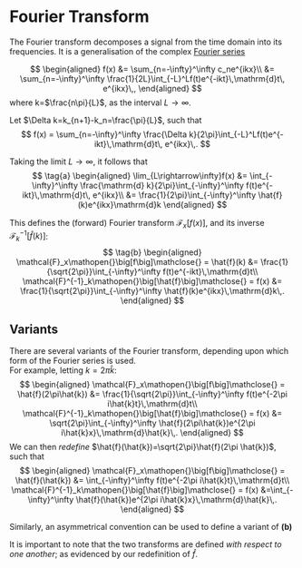 Fourier Transform
=================
The Fourier transform decomposes a signal from the time domain into its frequencies. It is a generalisation of the complex [Fourier series](fourier-series.md#The-Complex-Exponential-Basis)

$$
\begin{aligned}
f(x) &= \sum_{n=-\infty}^\infty c_ne^{ikx}\\
     &= \sum_{n=-\infty}^\infty \frac{1}{2L}\int_{-L}^Lf(t)e^{-ikt}\,\mathrm{d}t\, e^{ikx}\,,
\end{aligned}
$$
where k=$\frac{n\pi}{L}$, as the interval $L\rightarrow \infty$.

Let $\Delta k=k_{n+1}-k_n=\frac{\pi}{L}$, such that 
$$
f(x) = \sum_{n=-\infty}^\infty \frac{\Delta k}{2\pi}\int_{-L}^Lf(t)e^{-ikt}\,\mathrm{d}t\, e^{ikx}\,.
$$

Taking the limit $L\rightarrow \infty$, it follows that
$$
\tag{a}
\begin{aligned}
\lim_{L\rightarrow\infty}f(x) &= \int_{-\infty}^\infty \frac{\mathrm{d} k}{2\pi}\int_{-\infty}^\infty f(t)e^{-ikt}\,\mathrm{d}t\, e^{ikx}\\
                              &= \frac{1}{2\pi}\int_{-\infty}^\infty \hat{f}(k)e^{ikx}\mathrm{d}k
\end{aligned}
$$

This defines the (forward) Fourier transform $\mathcal{F}_x\mathopen{}\big[f(x)\big]\mathclose{}$, and its inverse $\mathcal{F}_k^{-1}\mathopen{}\big[\hat{f}(k)\big]\mathclose{}$:
$$
\tag{b}
\begin{aligned}
    \mathcal{F}_x\mathopen{}\big[f\big]\mathclose{} = \hat{f}(k) &= \frac{1}{\sqrt{2\pi}}\int_{-\infty}^\infty f(t)e^{-ikt}\,\mathrm{d}t\\
    \mathcal{F}^{-1}_k\mathopen{}\big[\hat{f}\big]\mathclose{} = f(x) &= \frac{1}{\sqrt{2\pi}}\int_{-\infty}^\infty \hat{f}(k)e^{ikx}\,\mathrm{d}k\,.
\end{aligned}
$$

Variants
--------
There are several variants of the Fourier transform, depending upon which form of the Fourier series is used.  
For example, letting $k=2\pi\hat{k}$:
$$
\begin{aligned}
    \mathcal{F}_x\mathopen{}\big[f\big]\mathclose{} = \hat{f}(2\pi\hat{k}) &= \frac{1}{\sqrt{2\pi}}\int_{-\infty}^\infty f(t)e^{-2\pi i\hat{k}t}\,\mathrm{d}t\\
    \mathcal{F}^{-1}_k\mathopen{}\big[\hat{f}\big]\mathclose{} = f(x) &= \sqrt{2\pi}\int_{-\infty}^\infty \hat{f}(2\pi\hat{k})e^{2\pi i\hat{k}x}\,\mathrm{d}\hat{k}\,.
\end{aligned}
$$
We can then _redefine_ $\hat{f}(\hat{k})=\sqrt{2\pi}\hat{f}(2\pi \hat{k})$, such that
$$
\begin{aligned}
    \mathcal{F}_x\mathopen{}\big[f\big]\mathclose{} = \hat{f}(\hat{k}) &= \int_{-\infty}^\infty f(t)e^{-2\pi i\hat{k}t}\,\mathrm{d}t\\
    \mathcal{F}^{-1}_k\mathopen{}\big[\hat{f}\big]\mathclose{} = f(x) &=\int_{-\infty}^\infty \hat{f}(\hat{k})e^{2\pi i\hat{k}x}\,\mathrm{d}\hat{k}\,.
\end{aligned}
$$

Similarly, an asymmetrical convention can be used to define a variant of **(b)**

It is important to note that the two transforms are defined _with respect to one another_; as evidenced by our redefinition of $\hat{f}$. 